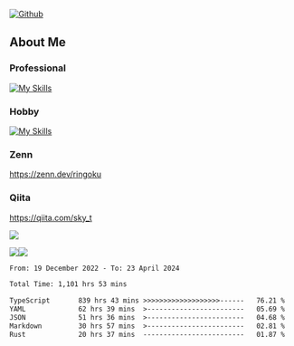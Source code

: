 [![Github](https://img.shields.io/github/followers/skyt-a?label=Follow&style=social)](https://github.com/skyt-a)

## About Me
### Professional
[![My Skills](https://skillicons.dev/icons?i=react,ts,js,nodejs,java,graphql,firebase,githubactions&theme=light)](https://skillicons.dev)
### Hobby
[![My Skills](https://skillicons.dev/icons?i=unity,rust,py&theme=light)](https://skillicons.dev)

### Zenn
https://zenn.dev/ringoku
### Qiita
https://qiita.com/sky_t


![](https://github-profile-summary-cards.vercel.app/api/cards/profile-details?username=skyt-a&theme=default)

![](https://github-profile-summary-cards.vercel.app/api/cards/repos-per-language?username=skyt-a&theme=default)![](https://github-profile-summary-cards.vercel.app/api/cards/stats?username=RinGoku&theme=default)

<!--START_SECTION:waka-->

```txt
From: 19 December 2022 - To: 23 April 2024

Total Time: 1,101 hrs 53 mins

TypeScript       839 hrs 43 mins >>>>>>>>>>>>>>>>>>>------   76.21 %
YAML             62 hrs 39 mins  >------------------------   05.69 %
JSON             51 hrs 36 mins  >------------------------   04.68 %
Markdown         30 hrs 57 mins  >------------------------   02.81 %
Rust             20 hrs 37 mins  -------------------------   01.87 %
```

<!--END_SECTION:waka-->
